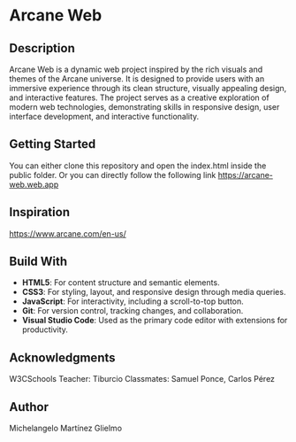 # Arcane Web

## Description

Arcane Web is a dynamic web project inspired by the rich visuals and themes of the Arcane universe. It is designed to provide users with an immersive experience through its clean structure, visually appealing design, and interactive features. The project serves as a creative exploration of modern web technologies, demonstrating skills in responsive design, user interface development, and interactive functionality.

## Getting Started

You can either clone this repository and open the index.html inside the public folder. Or you can directly follow the following link https://arcane-web.web.app

## Inspiration

https://www.arcane.com/en-us/

## Build With

- **HTML5**: For content structure and semantic elements.
- **CSS3**: For styling, layout, and responsive design through media queries.
- **JavaScript**: For interactivity, including a scroll-to-top button.
- **Git**: For version control, tracking changes, and collaboration.
- **Visual Studio Code**: Used as the primary code editor with extensions for productivity.

## Acknowledgments

W3CSchools
Teacher: Tiburcio
Classmates: Samuel Ponce, Carlos Pérez


## Author

Michelangelo Martínez Glielmo